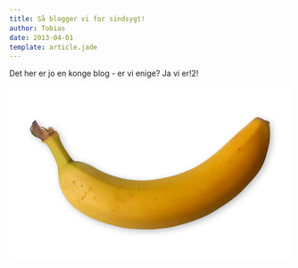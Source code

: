 ```yaml
---
title: Så blogger vi for sindsygt!
author: Tobias
date: 2013-04-01
template: article.jade
---
```


Det her er jo en konge blog - er vi enige? Ja vi er!2!

<span class="more"></span>



![a banana](banana.png)
